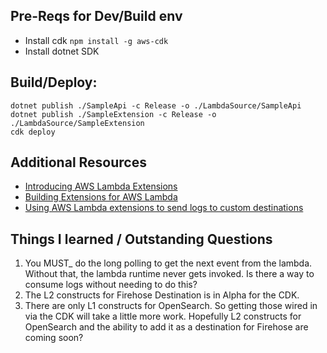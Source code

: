 ## Pre-Reqs for Dev/Build env
- Install cdk `npm install -g aws-cdk`
- Install dotnet SDK


## Build/Deploy:
```
dotnet publish ./SampleApi -c Release -o ./LambdaSource/SampleApi
dotnet publish ./SampleExtension -c Release -o ./LambdaSource/SampleExtension
cdk deploy
```

## Additional Resources
* [Introducing AWS Lambda Extensions](https://aws.amazon.com/blogs/compute/introducing-aws-lambda-extensions-in-preview/)
* [Building Extensions for AWS Lambda](https://aws.amazon.com/blogs/compute/building-extensions-for-aws-lambda-in-preview/)
* [Using AWS Lambda extensions to send logs to custom destinations](https://aws.amazon.com/blogs/compute/using-aws-lambda-extensions-to-send-logs-to-custom-destinations/)

## Things I learned / Outstanding Questions

1. You MUST_ do the long polling to get the next event from the lambda. Without that, the lambda runtime never gets invoked. Is there a way to consume logs without needing to do this?
2. The L2 constructs for Firehose Destination is in Alpha for the CDK.
3. There are only L1 constructs for OpenSearch. So getting those wired in via the CDK will take a little more work. Hopefully L2 constructs for OpenSearch and the ability to add it as a destination for Firehose are coming soon?
